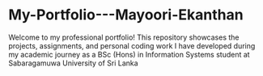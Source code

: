 # My-Portfolio---Mayoori-Ekanthan
Welcome to my professional portfolio! This repository showcases the projects, assignments, and personal coding work I have developed during my academic journey as a BSc (Hons) in Information Systems  student at Sabaragamuwa University of Sri Lanka
